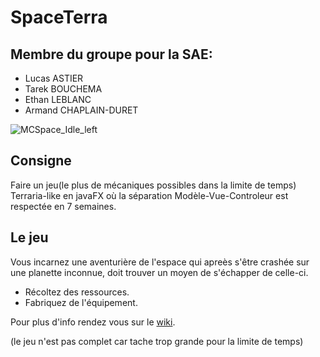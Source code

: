 # SpaceTerra

## Membre du groupe pour la SAE:

- Lucas ASTIER
- Tarek BOUCHEMA
- Ethan LEBLANC
- Armand CHAPLAIN-DURET

![MCSpace_Idle_left](https://user-images.githubusercontent.com/52744447/167963334-ffc03a1e-3674-428f-8ef6-443937aa4e94.gif)

## Consigne
Faire un jeu(le plus de mécaniques possibles dans la limite de temps) Terraria-like en javaFX où la séparation Modèle-Vue-Controleur est respectée en 7 semaines.

## Le jeu
Vous incarnez une aventurière de l'espace qui apreès s'être crashée sur une planette inconnue, doit trouver un moyen de s'échapper de celle-ci.
- Récoltez des ressources.
- Fabriquez de l'équipement.

Pour plus d'info rendez vous sur le [wiki](https://github.com/DUT-Info-Montreuil/SpaceTerra/wiki").

(le jeu n'est pas complet car tache trop grande pour la limite de temps)
